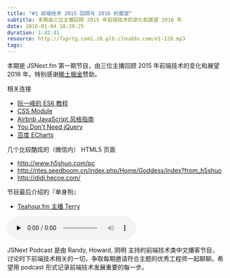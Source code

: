 ```yaml
---
title: "#1 前端技术 2015 回顾与 2016 的展望"
subtitle: 本期由三位主播回顾 2015 年前端技术的变化和展望 2016 年
date: 2016-01-04 18:29:25
duration: 1:42:41
resource: http://7xprtg.com1.z0.glb.clouddn.com/e1-128.mp3
tags:
---
```


本期是 JSNext.fm 第一期节目，由三位主播回顾 2015 年前端技术的变化和展望 2016 年。特别感谢[稀土掘金](http://gold.xitu.io)赞助。

相关连接

- [阮一峰的 ES6 教程](http://es6.ruanyifeng.com)
- [CSS Module](https://github.com/css-modules/css-modules)
- [Airbnb JavaScript 风格指南](https://github.com/airbnb/javascript)
- [You Don't Need jQuery](https://github.com/oneuijs/You-Dont-Need-jQuery)
- [百度 ECharts](http://echarts.baidu.com/)

几个比较酷炫的（微信内） HTML5 页面

- http://www.h5shuo.com/pc
- http://ntes.seedboom.cn/index.php/Home/Goddess/index?from_h5shuo
- http://didi.hecoe.com/

节目最后介绍的『单身狗』

- [Teahour.fm 主播 Terry](http://weibo.com/poshboytl)

<!-- more -->

<audio src="http://7xprtg.com1.z0.glb.clouddn.com/e1-128.mp3" preload="none" controls></audio>

JSNext Podcast 是由 Randy, Howard, 阴明 主持的前端技术类中文播客节目，讨论时下前端技术相关的一切，争取每期邀请符合主题的优秀工程师一起聊聊。希望用 podcast 形式记录前端技术发展重要的每一步。
